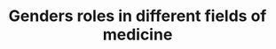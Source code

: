---
name: gender-medicine
title: Genders roles in different fields of medicine
external-url: https://static.code4sa.org/scatter_2016_lge/
source-url: https://github.com/Code4SA/scatter_2016_lge
image: gender-medicine.png
summary: "A scatter plot showing the age and gender distributions of political parties in the 2016 local government elections"
---